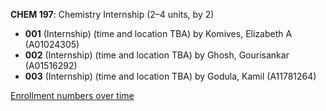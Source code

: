 **CHEM 197**: Chemistry Internship (2–4 units, by 2)

- **001** (Internship) (time and location TBA) by Komives, Elizabeth A (A01024305)
- **002** (Internship) (time and location TBA) by Ghosh, Gourisankar (A01516292)
- **003** (Internship) (time and location TBA) by Godula, Kamil (A11781264)

[Enrollment numbers over time](./CHEM197.tsv)
